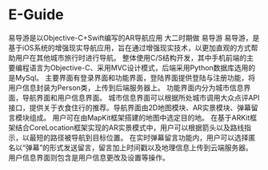 # E-Guide
易导游是以Objective-C+Swift编写的AR导航应用 大二时期做
易导游
易导游，是基于iOS系统的增强现实导航应用，旨在通过增强现实技术，以更加直观的方式帮助用户在其他城市旅行时进行导航。
整体使用C/S结构开发，其中手机前端的主要编程语言为Objective-C、采用MVC设计模式，后端采用Python数据库选用的是MySql。
主要界面有登录界面和功能界面，登陆界面提供登陆与注册功能，将用户信息封装为Person类，上传到后端服务器上。
功能界面内分为城市信息界面，导航界面和用户信息界面。
城市信息界面可以根据所处城市调用大众点评API接口，提供关于衣食住行的推荐。导航界面由2D地图模块、AR实景模块、弹幕留言模块组成。
用户可在由MapKit框架搭建的地图中选定目的地。
在基于ARKit框架结合CoreLocation框架实现的AR实景模式中，用户可以根据箭头以及路线指示，以最短的路径被导航到目标位置。
在实时弹幕留言功能内，用户可以选择匿名以“弹幕”的形式发送留言，留言加上时间戳以及地理信息上传到云端服务器。
用户信息界面则包含是用户信息更改及设置等操作。


